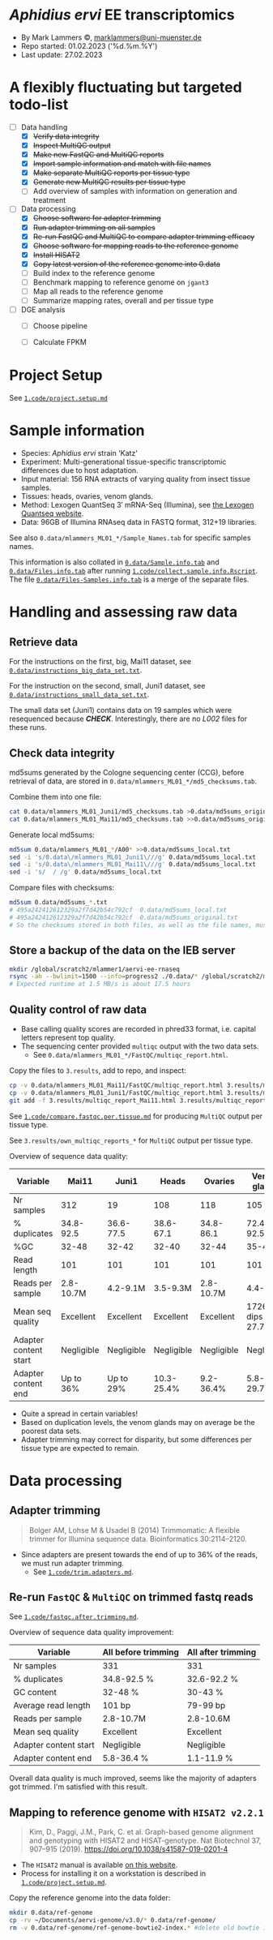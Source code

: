*Aphidius ervi* EE transcriptomics
================================

- By Mark Lammers ©, marklammers@uni-muenster.de
- Repo started: 01.02.2023 ('%d.%m.%Y')
- Last update:  27.02.2023

# A flexibly fluctuating but targeted todo-list

- [ ] Data handling
  - [x] ~~Verify data integrity~~
  - [x] ~~Inspect MultiQC output~~
  - [x] ~~Make new FastQC and MultiQC reports~~
  - [x] ~~Import sample information and match with file names~~
  - [x] ~~Make separate MultiQC reports per tissue type~~
  - [x] ~~Generate new MultiQC results per tissue type~~
  - [ ] Add overview of samples with information on generation and treatment
- [ ] Data processing
  - [x] ~~Choose software for adapter trimming~~
  - [x] ~~Run adapter trimming on all samples~~
  - [x] ~~Re-run FastQC and MultiQC to compare adapter trimming efficacy~~
  - [x] ~~Choose software for mapping reads to the reference genome~~
  - [x] ~~Install HISAT2~~
  - [x] ~~Copy latest version of the reference genome into 0.data~~
  - [ ] Build index to the reference genome
  - [ ] Benchmark mapping to reference genome on `jgant3`
  - [ ] Map all reads to the reference genome
  - [ ] Summarize mapping rates, overall and per tissue type
- [ ] DGE analysis
  - [ ] Choose pipeline
  - [ ] Calculate FPKM


# Project Setup

See [`1.code/project.setup.md`](1.code/project.setup.md)

# Sample information

- Species: *Aphidius ervi* strain 'Katz'
- Experiment: Multi-generational tissue-specific transcriptomic differences due to host adaptation.
- Input material: 156 RNA extracts of varying quality from insect tissue samples.
- Tissues: heads, ovaries, venom glands.
- Method: Lexogen QuantSeq 3′ mRNA-Seq (Illumina), see [the Lexogen Quantseq website](https://www.lexogen.com/docs/quantseq/).
- Data: 96GB of Illumina RNAseq data in FASTQ format, 312+19 libraries.

See also `0.data/mlammers_ML01_*/Sample_Names.tab` for specific samples names.

This information is also collated in [`0.data/Sample.info.tab`](0.data/Sample.info.tab) and [`0.data/Files.info.tab`](0.data/Files.info.tab) after running [`1.code/collect.sample.info.Rscript`](1.code/collect.sample.info.Rscript).
The file [`0.data/Files-Samples.info.tab`](0.data/Files-Samples.info.tab) is a merge of the separate files.

# Handling and assessing raw data

## Retrieve data

For the instructions on the first, big, Mai11 dataset, see [`0.data/instructions_big_data_set.txt`](0.data/instructions_big_data_set.txt).

For the instruction on the second, small, Juni1 dataset, see [`0.data/instructions_small_data_set.txt`](0.data/instructions_small_data_set.txt).

The small data set (Juni1) contains data on 19 samples which were resequenced because ***CHECK***.
Interestingly, there are no _L002_ files for these runs.

## Check data integrity

md5sums generated by the Cologne sequencing center (CCG), before retrieval of data, are stored in `0.data/mlammers_ML01_*/md5_checksums.tab`.

Combine them into one file:
```bash
cat 0.data/mlammers_ML01_Juni1/md5_checksums.tab >0.data/md5sums_original.txt
cat 0.data/mlammers_ML01_Mai11/md5_checksums.tab >>0.data/md5sums_original.txt
```

Generate local md5sums:
```bash
md5sum 0.data/mlammers_ML01_*/A00* >>0.data/md5sums_local.txt
sed -i 's/0.data\/mlammers_ML01_Juni1\///g' 0.data/md5sums_local.txt
sed -i 's/0.data\/mlammers_ML01_Mai11\///g' 0.data/md5sums_local.txt
sed -i 's/  / /g' 0.data/md5sums_local.txt
```
Compare files with checksums:
```bash
md5sum 0.data/md5sums_*.txt
# 495a242412612329a2f7d42b54c792cf  0.data/md5sums_local.txt
# 495a242412612329a2f7d42b54c792cf  0.data/md5sums_original.txt
# So the checksums stored in both files, as well as the file names, must be identical between these files
```

## Store a backup of the data on the IEB server
```bash
mkdir /global/scratch2/mlammer1/aervi-ee-rnaseq
rsync -ah --bwlimit=1500 --info=progress2 ./0.data/* /global/scratch2/mlammer1/aervi-ee-rnaseq/
# Expected runtime at 1.5 MB/s is about 17.5 hours
```

## Quality control of raw data

- Base calling quality scores are recorded in phred33 format, i.e. capital letters represent top quality.
- The sequencing center provided `multiqc` output with the two data sets.
  - See `0.data/mlammers_ML01_*/FastQC/multiqc_report.html`.

Copy the files to `3.results`, add to repo, and inspect:
```bash
cp -v 0.data/mlammers_ML01_Mai11/FastQC/multiqc_report.html 3.results/multiqc_report_Mai11.html
cp -v 0.data/mlammers_ML01_Juni1/FastQC/multiqc_report.html 3.results/multiqc_report_Juni1.html
git add -f 3.results/multiqc_report_Mai11.html 3.results/multiqc_report_Juni1.html
```

See [`1.code/compare.fastqc.per.tissue.md`](1.code/compare.fastqc.per.tissue.md) for producing `MultiQC` output per tissue type.

See `3.results/own_multiqc_reports_*` for `MultiQC` output per tissue type.

Overview of sequence data quality:

Variable | Mai11 | Juni1 | Heads | Ovaries | Venom glands
---------|-------|-------|-------|---------|-------------
Nr samples | 312 | 19 | 108 | 118 | 105
% duplicates | 34.8-92.5 | 36.6-77.5 | 38.6-67.1 | 34.8-86.1 | 72.4-92.5%
%GC | 32-48 | 32-42 | 32-40 | 32-44 | 35-48%
Read length | 101 | 101 | 101 | 101 | 101
Reads per sample | 2.8-10.7M | 4.2-9.1M | 3.5-9.3M | 2.8-10.7M | 4.4-8.5M
Mean seq quality | Excellent | Excellent | Excellent | Excellent | 172694 dips to 27.7
Adapter content start | Negligible | Negligible | Negligible | Negligible | Negligible
Adapter content end | Up to 36% | Up to 29% | 10.3-25.4% | 9.2-36.4% | 5.8-29.7%

- Quite a spread in certain variables!
- Based on duplication levels, the venom glands may on average be the poorest data sets.
- Adapter trimming may correct for disparity, but some differences per tissue type are expected to remain.

# Data processing

## Adapter trimming

> Bolger AM, Lohse M & Usadel B (2014) Trimmomatic: A flexible trimmer for Illumina sequence data. Bioinformatics 30:2114–2120.

- Since adapters are present towards the end of up to 36% of the reads, we must run adapter trimming.
  - See [`1.code/trim.adapters.md`](1.code/trim.adapters.md).

## Re-run `FastQC` & `MultiQC` on trimmed fastq reads

See [`1.code/fastqc.after.trimming.md`](1.code/fastqc.after.trimming.md).

Overview of sequence data quality improvement:

Variable | All before trimming | All after trimming
---------|---------------------|-------------------
Nr samples | 331 | 331
% duplicates | 34.8-92.5 % | 32.6-92.2 %
GC content | 32-48 % | 30-43 %
Average read length | 101 bp | 79-99 bp
Reads per sample | 2.8-10.7M | 2.8-10.6M
Mean seq quality | Excellent | Excellent
Adapter content start | Negligible | Negligible
Adapter content end | 5.8-36.4 % | 1.1-11.9 %

Overall data quality is much improved, seems like the majority of adapters got trimmed. I'm satisfied with this result.

## Mapping to reference genome with `HISAT2 v2.2.1`

> Kim, D., Paggi, J.M., Park, C. et al. Graph-based genome alignment and genotyping with HISAT2 and HISAT-genotype. Nat Biotechnol 37, 907–915 (2019). https://doi.org/10.1038/s41587-019-0201-4

- The `HISAT2` manual is available [on this website](http://daehwankimlab.github.io/hisat2/manual).
- Process for installing it on a workstation is described in [`1.code/project.setup.md`](1.code/project.setup.md).

Copy the reference genome into the data folder:
```bash
mkdir 0.data/ref-genome
cp -rv ~/Documents/aervi-genome/v3.0/* 0.data/ref-genome/
rm -v 0.data/ref-genome/ref-genome-bowtie2-index.* #delete old bowtie indices
```
